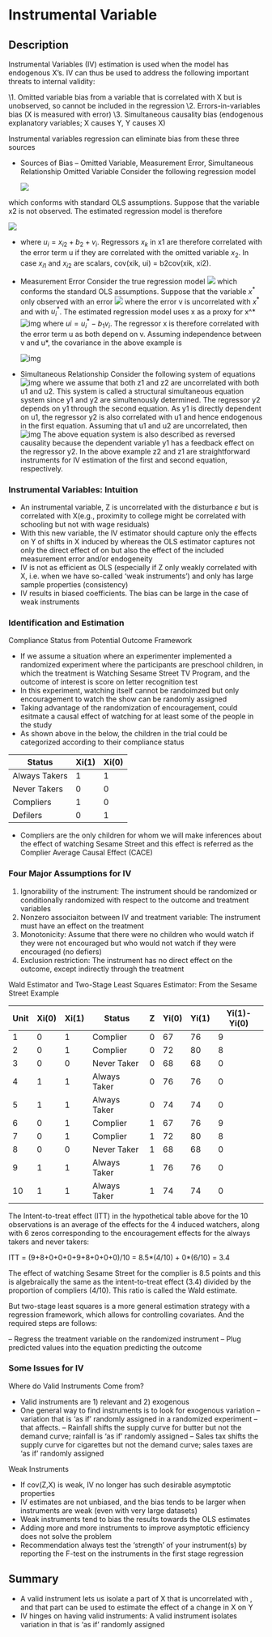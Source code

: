 # Instrumental Variable

## Description

Instrumental Variables (IV) estimation is used when the model has endogenous X’s. IV can thus be used to address the following important threats to internal validity:

\1. Omitted variable bias from a variable that is correlated with X but is unobserved, so cannot be included in the regression
\2. Errors-in-variables bias (X is measured with error)
\3. Simultaneous causality bias (endogenous explanatory variables; X causes Y, Y causes X)

Instrumental variables regression can eliminate bias from these three sources

- Sources of Bias – Omitted Variable, Measurement Error, Simultaneous Relationship
  Omitted Variable
  Consider the following regression model

  ![](https://www.mailman.columbia.edu/sites/default/files/jpg/omitted.jpg)

which conforms with standard OLS assumptions. Suppose that the variable x2 is not observed. The estimated regression model is therefore

![](https://www.mailman.columbia.edu/sites/default/files/jpg/omitted2.jpg)

- where $u_i=x_{i2}+b_2+v_i$. Regressors $x_k$ in x1 are therefore correlated with the error term u if they are correlated with the omitted variable $x_2$. In case $x_{i1}$ and $x_{i2}$ are scalars, cov(xik, ui) = b2cov(xik, xi2).

- Measurement Error
  Consider the true regression model ![](https://www.mailman.columbia.edu/sites/default/files/jpg/measurement1.jpg) which conforms the standard OLS assumptions. Suppose that the variable $x^*$ only observed with an error ![](https://www.mailman.columbia.edu/sites/default/files/jpg/measurement2.jpg)  where the error v is uncorrelated with $x^*$ and with $u_i^*$. The estimated regression model uses x as a proxy for x^*
  ![img](https://www.mailman.columbia.edu/sites/default/files/jpg/measurement2.jpg)
  where $ui = u_i^*-b_1v_i$. The regressor x is therefore correlated with the error term u as both depend on v. Assuming independence between v and u*, the covariance in the above example is

  ![img](https://www.mailman.columbia.edu/sites/default/files/jpg/measurement4.jpg)

- Simultaneous Relationship
  Consider the following system of equations
  ![img](https://www.mailman.columbia.edu/sites/default/files/jpg/sem1.jpg)
  where we assume that both z1 and z2 are uncorrelated with both u1 and u2. This system is called a structural simultaneous equation system since y1 and y2 are simultenously determined. The regressor y2 depends on y1 through the second equation. As y1 is directly dependent on u1, the regressor y2 is also correlated with u1 and hence endogenous in the first equation. Assuming that u1 and u2 are uncorrelated, then
  ![img](https://www.mailman.columbia.edu/sites/default/files/jpg/sem2.jpg)
  The above equation system is also described as reversed causality because the dependent variable y1 has a feedback effect on the regressor y2. In the above example z2 and z1 are straightforward instruments for IV estimation of the first and second equation, respectively.





### Instrumental Variables: Intuition

- An instrumental variable, Z is uncorrelated with the disturbance $\varepsilon$ but is correlated with X(e.g., proximity to college might be correlated with schooling but not with wage residuals)
- With this new variable, the IV estimator should capture only the effects on Y of shifts in X induced by whereas the OLS estimator captures not only the direct effect of on but also the effect of the included measurement error and/or endogeneity
- IV is not as efficient as OLS (especially if Z only weakly correlated with X, i.e. when we have so-called ‘weak instruments’) and only has large sample properties (consistency)
- IV results in biased coefficients. The bias can be large in the case of weak instruments



### Identification and Estimation

Compliance Status from Potential Outcome Framework

- If we assume a situation where an experimenter implemented a randomized experiment where the participants are preschool children, in which the treatment is Watching Sesame Street TV Program, and the outcome of interest is score on letter recognition test
- In this experiment, watching itself cannot be randoimzed but only encouragement to watch the show can be randomly assigned
- Taking advantage of the randomization of encouragement, could esitmate a causal effect of watching for at least some of the people in the study
- As shown above in the below, the children in the trial could be categorized according to their compliance status

| Status        | Xi(1) | Xi(0) |
| ------------- | ----- | ----- |
| Always Takers | 1     | 1     |
| Never Takers  | 0     | 0     |
| Compliers     | 1     | 0     |
| Defilers      | 0     | 1     |



- Compliers are the only children for whom we will make inferences about the effect of watching Sesame Street and this effect is referred as the Complier Average Causal Effect (CACE)

### Four Major Assumptions for IV

1. Ignorability of the instrument: The instrument should be randomized or conditionally randomized with respect to the outcome and treatment variables
2. Nonzero associaiton between IV and treatment variable: The instrument must have an effect on the treatment
3. Monotonicity: Assume that there were no children who would watch if they were not encouraged but who would not watch if they were encouraged (no defiers)
4. Exclusion restriction: The instrument has no direct effect on the outcome, except indirectly through the treatment

Wald Estimator and Two-Stage Least Squares Estimator: From the Sesame Street Example

| Unit | Xi(0) | Xi(1) | Status       | Z    | Yi(0) | Yi(1) | Yi(1)-Yi(0) |
| ---- | ----- | ----- | ------------ | ---- | ----- | ----- | ----------- |
| 1    | 0     | 1     | Complier     | 0    | 67    | 76    | 9           |
| 2    | 0     | 1     | Complier     | 0    | 72    | 80    | 8           |
| 3    | 0     | 0     | Never Taker  | 0    | 68    | 68    | 0           |
| 4    | 1     | 1     | Always Taker | 0    | 76    | 76    | 0           |
| 5    | 1     | 1     | Always Taker | 0    | 74    | 74    | 0           |
| 6    | 0     | 1     | Complier     | 1    | 67    | 76    | 9           |
| 7    | 0     | 1     | Complier     | 1    | 72    | 80    | 8           |
| 8    | 0     | 0     | Never Taker  | 1    | 68    | 68    | 0           |
| 9    | 1     | 1     | Always Taker | 1    | 76    | 76    | 0           |
| 10   | 1     | 1     | Always Taker | 1    | 74    | 74    | 0           |

The Intent-to-treat effect (ITT) in the hypothetical table above for the 10 observations is an average of the effects for the 4 induced watchers, along with 6 zeros corresponding to the encouragement effects for the always takers and never takers:

ITT = (9+8+0+0+0+9+8+0+0+0)/10 = 8.5*(4/10) + 0*(6/10) = 3.4

The effect of watching Sesame Street for the complier is 8.5 points and this is algebraically the same as the intent-to-treat effect (3.4) divided by the proportion of compliers (4/10). This ratio is called the Wald estimate. 

But two-stage least squares is a more general estimation strategy with a regression framework, which allows for controlling covariates. And the required steps are follows:

– Regress the treatment variable on the randomized instrument
– Plug predicted values into the equation predicting the outcome

### Some Issues for IV

Where do Valid Instruments Come from?

- Valid instruments are 1) relevant and 2) exogenous
- One general way to find instruments is to look for exogenous variation – variation that is ‘as if’ randomly assigned in a randomized experiment – that affects.
  – Rainfall shifts the supply curve for butter but not the demand curve; rainfall is ‘as if’ randomly assigned
  – Sales tax shifts the supply curve for cigarettes but not the demand curve; sales taxes are ‘as if’ randomly assigned

Weak Instruments

- If cov(Z,X) is weak, IV no longer has such desirable asymptotic properties
- IV estimates are not unbiased, and the bias tends to be larger when instruments are weak (even with very large datasets)
- Weak instruments tend to bias the results towards the OLS estimates
- Adding more and more instruments to improve asymptotic efficiency does not solve the problem
- Recommendation always test the ‘strength’ of your instrument(s) by reporting the F-test on the instruments in the first stage regression

## Summary

- A valid instrument lets us isolate a part of X that is uncorrelated with , and that part can be used to estimate the effect of a change in X on Y
- IV hinges on having valid instruments: A valid instrument isolates variation in that is ‘as if’ randomly assigned